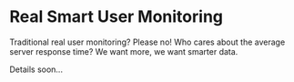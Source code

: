 Real Smart User Monitoring
==========================

Traditional real user monitoring? Please no!
Who cares about the average server response time? We want more, we want smarter data.


Details soon...